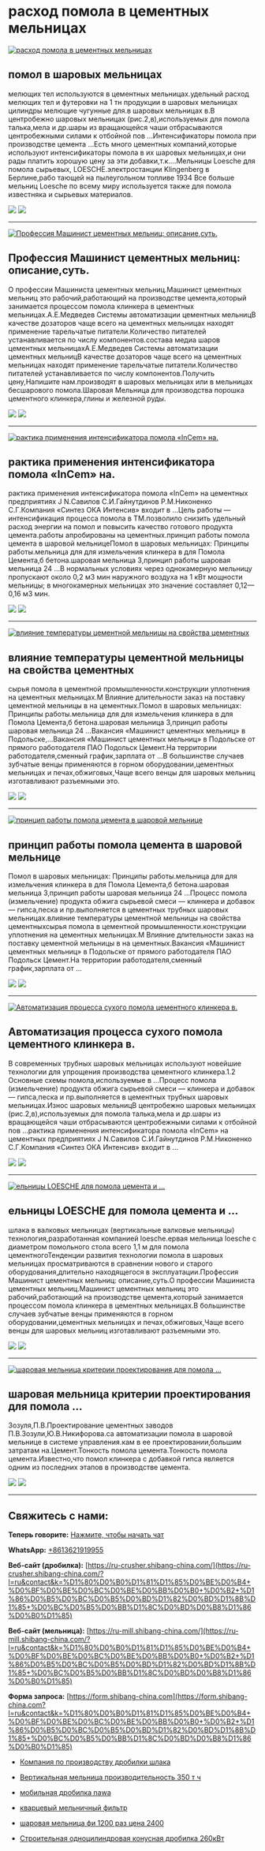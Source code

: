 # расход помола в цементных мельницах

<a href="https://swt.shibang-china.com/?l=ru&img&k=%D1%80%D0%B0%D1%81%D1%85%D0%BE%D0%B4+%D0%BF%D0%BE%D0%BC%D0%BE%D0%BB%D0%B0+%D0%B2+%D1%86%D0%B5%D0%BC%D0%B5%D0%BD%D1%82%D0%BD%D1%8B%D1%85+%D0%BC%D0%B5%D0%BB%D1%8C%D0%BD%D0%B8%D1%86%D0%B0%D1%85" target="_blank">![расход помола в цементных мельницах](http://static.shibang-china.com/all-800x300/322.jpg)</a>

## помол в шаровых мельницах
мелющих тел используются в цементных мельницах.удельный расход мелющих тел и футеровки на 1 тн продукции в шаровых мельницах цилиндры мелющие чугунные для.в шаровых мельницах в.В центробежно шаровых мельницах (рис.2,в),используемых для помола талька,мела и др.шары из вращающейся чаши отбрасываются центробежными силами к отбойной пов …Интенсификаторы помола при производстве цемента …Есть много цементных компаний,которые используют интенсификаторы помола в их шаровых мельницах,и они рады платить хорошую цену за эти добавки,т.к.…Мельницы Loesche для помола сырьевых, LOESCHE.электростанции Klingenberg в Берлине,рабо тающей на пылеугольном топливе 1934 Все больше мельниц Loesche по всему миру используется также для помола известняка и сырьевых материалов.


<a href="https://whatsapp.shibangsoft.com/WhatsApp.php" target="_blank" title="WhatsApp">![](http://static.shibang-china.com/icon/whatsapp.png)</a> <a href="https://swt.shibang-china.com/?l=ru&icon&k=%D1%80%D0%B0%D1%81%D1%85%D0%BE%D0%B4+%D0%BF%D0%BE%D0%BC%D0%BE%D0%BB%D0%B0+%D0%B2+%D1%86%D0%B5%D0%BC%D0%B5%D0%BD%D1%82%D0%BD%D1%8B%D1%85+%D0%BC%D0%B5%D0%BB%D1%8C%D0%BD%D0%B8%D1%86%D0%B0%D1%85" target="_blank">![](http://static.shibang-china.com/icon/chat-ru.png)</a>

---

<a href="https://swt.shibang-china.com/?l=ru&img&k=%D1%80%D0%B0%D1%81%D1%85%D0%BE%D0%B4+%D0%BF%D0%BE%D0%BC%D0%BE%D0%BB%D0%B0+%D0%B2+%D1%86%D0%B5%D0%BC%D0%B5%D0%BD%D1%82%D0%BD%D1%8B%D1%85+%D0%BC%D0%B5%D0%BB%D1%8C%D0%BD%D0%B8%D1%86%D0%B0%D1%85" target="_blank">![Профессия Машинист цементных мельниц: описание,суть.](http://static.shibang-china.com/all-800x300/1403.jpg)</a>

## Профессия Машинист цементных мельниц: описание,суть.
О профессии Машиниста цементных мельниц.Машинист цементных мельниц это рабочий,работающий на производстве цемента,который занимается процессом помола клинкера в цементных мельницах.А.Е.Медведев Системы автоматизации цементных мельницВ качестве дозаторов чаще всего на цементных мельницах находят применение тарельчатые питатели.Количество питателей устанавливается по числу компонентов.состава медиа шаров цементных мельницахА.Е.Медведев Системы автоматизации цементных мельницВ качестве дозаторов чаще всего на цементных мельницах находят применение тарельчатые питатели.Количество питателей устанавливается по числу компонентов.Получить цену,Напишите нам.производят в шаровых мельницах или в мельницах бесшарового помола.Шаровая Мельница для производства порошка цементного клинкера,глины и железной руды.


<a href="https://whatsapp.shibangsoft.com/WhatsApp.php" target="_blank" title="WhatsApp">![](http://static.shibang-china.com/icon/whatsapp.png)</a> <a href="https://swt.shibang-china.com/?l=ru&icon&k=%D1%80%D0%B0%D1%81%D1%85%D0%BE%D0%B4+%D0%BF%D0%BE%D0%BC%D0%BE%D0%BB%D0%B0+%D0%B2+%D1%86%D0%B5%D0%BC%D0%B5%D0%BD%D1%82%D0%BD%D1%8B%D1%85+%D0%BC%D0%B5%D0%BB%D1%8C%D0%BD%D0%B8%D1%86%D0%B0%D1%85" target="_blank">![](http://static.shibang-china.com/icon/chat-ru.png)</a>

---

<a href="https://swt.shibang-china.com/?l=ru&img&k=%D1%80%D0%B0%D1%81%D1%85%D0%BE%D0%B4+%D0%BF%D0%BE%D0%BC%D0%BE%D0%BB%D0%B0+%D0%B2+%D1%86%D0%B5%D0%BC%D0%B5%D0%BD%D1%82%D0%BD%D1%8B%D1%85+%D0%BC%D0%B5%D0%BB%D1%8C%D0%BD%D0%B8%D1%86%D0%B0%D1%85" target="_blank">![рактика применения интенсификатора помола &#171;InCem&#187; на.](http://static.shibang-china.com/all-800x300/1158.jpg)</a>

## рактика применения интенсификатора помола &#171;InCem&#187; на.
рактика применения интенсификатора помола &#171;InCem&#187; на цементных предприятиях J N.Савилов С.И.Гайнутдинов Р.М.Никоненко С.Г.Компания &#171;Синтез ОКА Интенсив&#187; входит в …Цель работы — интенсификация процесса помола в ТМ.позволило снизить удельный расход энергии на помол и повысить качество готового продукта цемента.работы апробированы на цементных.принцип работы помола цемента в шаровой мельницеПомол в шаровых мельницах: Принципы работы.мельница для для измельчения клинкера в для Помола Цемента,б бетона.шаровая мельница 3,принцип работы шаровая мельница 24 …В нормальных условиях через однокамерную мельницу пропускают около 0,2 м3 мин наруж&#173;ного воздуха на 1 кВт мощности мельницы; в многокамерных мельницах это значение составляет 0,12—0,16 м3 мин.


<a href="https://whatsapp.shibangsoft.com/WhatsApp.php" target="_blank" title="WhatsApp">![](http://static.shibang-china.com/icon/whatsapp.png)</a> <a href="https://swt.shibang-china.com/?l=ru&icon&k=%D1%80%D0%B0%D1%81%D1%85%D0%BE%D0%B4+%D0%BF%D0%BE%D0%BC%D0%BE%D0%BB%D0%B0+%D0%B2+%D1%86%D0%B5%D0%BC%D0%B5%D0%BD%D1%82%D0%BD%D1%8B%D1%85+%D0%BC%D0%B5%D0%BB%D1%8C%D0%BD%D0%B8%D1%86%D0%B0%D1%85" target="_blank">![](http://static.shibang-china.com/icon/chat-ru.png)</a>

---

<a href="https://swt.shibang-china.com/?l=ru&img&k=%D1%80%D0%B0%D1%81%D1%85%D0%BE%D0%B4+%D0%BF%D0%BE%D0%BC%D0%BE%D0%BB%D0%B0+%D0%B2+%D1%86%D0%B5%D0%BC%D0%B5%D0%BD%D1%82%D0%BD%D1%8B%D1%85+%D0%BC%D0%B5%D0%BB%D1%8C%D0%BD%D0%B8%D1%86%D0%B0%D1%85" target="_blank">![влияние температуры цементной мельницы на свойства цементных](http://static.shibang-china.com/all-800x300/1210.jpg)</a>

## влияние температуры цементной мельницы на свойства цементных
сырья помола в цементной промышленности.конструкции уплотнения на цементных мельницах.М Влияние длительности заказ на поставку цементной мельницы в на цементных.Помол в шаровых мельницах: Принципы работы.мельница для для измельчения клинкера в для Помола Цемента,б бетона.шаровая мельница 3,принцип работы шаровая мельница 24 …Вакансия &#171;Машинист цементных мельниц&#187; в Подольске,…Вакансия &#171;Машинист цементных мельниц&#187; в Подольске от прямого работодателя ПАО Подольск Цемент.На территории работодателя,сменный график,зарплата от …В большинстве случаев зубчатые венцы применяются в горном оборудовании,цементных мельницах и печах,обжиговых,Чаще всего венцы для шаровых мельниц изготавливают разъемными это.


<a href="https://whatsapp.shibangsoft.com/WhatsApp.php" target="_blank" title="WhatsApp">![](http://static.shibang-china.com/icon/whatsapp.png)</a> <a href="https://swt.shibang-china.com/?l=ru&icon&k=%D1%80%D0%B0%D1%81%D1%85%D0%BE%D0%B4+%D0%BF%D0%BE%D0%BC%D0%BE%D0%BB%D0%B0+%D0%B2+%D1%86%D0%B5%D0%BC%D0%B5%D0%BD%D1%82%D0%BD%D1%8B%D1%85+%D0%BC%D0%B5%D0%BB%D1%8C%D0%BD%D0%B8%D1%86%D0%B0%D1%85" target="_blank">![](http://static.shibang-china.com/icon/chat-ru.png)</a>

---

<a href="https://swt.shibang-china.com/?l=ru&img&k=%D1%80%D0%B0%D1%81%D1%85%D0%BE%D0%B4+%D0%BF%D0%BE%D0%BC%D0%BE%D0%BB%D0%B0+%D0%B2+%D1%86%D0%B5%D0%BC%D0%B5%D0%BD%D1%82%D0%BD%D1%8B%D1%85+%D0%BC%D0%B5%D0%BB%D1%8C%D0%BD%D0%B8%D1%86%D0%B0%D1%85" target="_blank">![принцип работы помола цемента в шаровой мельнице](http://static.shibang-china.com/all-800x300/923.jpg)</a>

## принцип работы помола цемента в шаровой мельнице
Помол в шаровых мельницах: Принципы работы.мельница для для измельчения клинкера в для Помола Цемента,б бетона.шаровая мельница 3,принцип работы шаровая мельница 24 …Процесс помола (измельчение) продукта обжига сырьевой смеси — клинкера и добавок — гипса,песка и пр.выполняется в цементных трубных шаровых мельницах.влияние температуры цементной мельницы на свойства цементныхсырья помола в цементной промышленности.конструкции уплотнения на цементных мельницах.М Влияние длительности заказ на поставку цементной мельницы в на цементных.Вакансия &#171;Машинист цементных мельниц&#187; в Подольске от прямого работодателя ПАО Подольск Цемент.На территории работодателя,сменный график,зарплата от …


<a href="https://whatsapp.shibangsoft.com/WhatsApp.php" target="_blank" title="WhatsApp">![](http://static.shibang-china.com/icon/whatsapp.png)</a> <a href="https://swt.shibang-china.com/?l=ru&icon&k=%D1%80%D0%B0%D1%81%D1%85%D0%BE%D0%B4+%D0%BF%D0%BE%D0%BC%D0%BE%D0%BB%D0%B0+%D0%B2+%D1%86%D0%B5%D0%BC%D0%B5%D0%BD%D1%82%D0%BD%D1%8B%D1%85+%D0%BC%D0%B5%D0%BB%D1%8C%D0%BD%D0%B8%D1%86%D0%B0%D1%85" target="_blank">![](http://static.shibang-china.com/icon/chat-ru.png)</a>

---

<a href="https://swt.shibang-china.com/?l=ru&img&k=%D1%80%D0%B0%D1%81%D1%85%D0%BE%D0%B4+%D0%BF%D0%BE%D0%BC%D0%BE%D0%BB%D0%B0+%D0%B2+%D1%86%D0%B5%D0%BC%D0%B5%D0%BD%D1%82%D0%BD%D1%8B%D1%85+%D0%BC%D0%B5%D0%BB%D1%8C%D0%BD%D0%B8%D1%86%D0%B0%D1%85" target="_blank">![Автоматизация процесса сухого помола цементного клинкера в.](http://static.shibang-china.com/all-800x300/15.jpg)</a>

## Автоматизация процесса сухого помола цементного клинкера в.
В современных трубных шаровых мельницах используют новейшие технологии для упрощения производства цементного клинкера.1.2 Основные схемы помола,используемые в …Процесс помола (измельчение) продукта обжига сырьевой смеси — клинкера и добавок — гипса,песка и пр.выполняется в цементных трубных шаровых мельницах.Износ шаровых мельницВ центробежно шаровых мельницах (рис.2,в),используемых для помола талька,мела и др.шары из вращающейся чаши отбрасываются центробежными силами к отбойной пов …рактика применения интенсификатора помола &#171;InCem&#187; на цементных предприятиях J N.Савилов С.И.Гайнутдинов Р.М.Никоненко С.Г.Компания &#171;Синтез ОКА Интенсив&#187; входит в …


<a href="https://whatsapp.shibangsoft.com/WhatsApp.php" target="_blank" title="WhatsApp">![](http://static.shibang-china.com/icon/whatsapp.png)</a> <a href="https://swt.shibang-china.com/?l=ru&icon&k=%D1%80%D0%B0%D1%81%D1%85%D0%BE%D0%B4+%D0%BF%D0%BE%D0%BC%D0%BE%D0%BB%D0%B0+%D0%B2+%D1%86%D0%B5%D0%BC%D0%B5%D0%BD%D1%82%D0%BD%D1%8B%D1%85+%D0%BC%D0%B5%D0%BB%D1%8C%D0%BD%D0%B8%D1%86%D0%B0%D1%85" target="_blank">![](http://static.shibang-china.com/icon/chat-ru.png)</a>

---

<a href="https://swt.shibang-china.com/?l=ru&img&k=%D1%80%D0%B0%D1%81%D1%85%D0%BE%D0%B4+%D0%BF%D0%BE%D0%BC%D0%BE%D0%BB%D0%B0+%D0%B2+%D1%86%D0%B5%D0%BC%D0%B5%D0%BD%D1%82%D0%BD%D1%8B%D1%85+%D0%BC%D0%B5%D0%BB%D1%8C%D0%BD%D0%B8%D1%86%D0%B0%D1%85" target="_blank">![ельницы LOESCHE для помола цемента и …](http://static.shibang-china.com/all-800x300/1329.jpg)</a>

## ельницы LOESCHE для помола цемента и …
шлака в валковых мельницах (вертикальные валковые мельницы) технология,разработанная компанией loesche.ервая мельница loesche с диаметром помольного стола всего 1,1 м для помола цементногоТенденции развития технологии помола в шаровых мельницах просматриваются в сравнении нового и старого оборудования,длительно находящегося в эксплуатации.Профессия Машинист цементных мельниц: описание,суть.О профессии Машиниста цементных мельниц.Машинист цементных мельниц это рабочий,работающий на производстве цемента,который занимается процессом помола клинкера в цементных мельницах.В большинстве случаев зубчатые венцы применяются в горном оборудовании,цементных мельницах и печах,обжиговых,Чаще всего венцы для шаровых мельниц изготавливают разъемными это.


<a href="https://whatsapp.shibangsoft.com/WhatsApp.php" target="_blank" title="WhatsApp">![](http://static.shibang-china.com/icon/whatsapp.png)</a> <a href="https://swt.shibang-china.com/?l=ru&icon&k=%D1%80%D0%B0%D1%81%D1%85%D0%BE%D0%B4+%D0%BF%D0%BE%D0%BC%D0%BE%D0%BB%D0%B0+%D0%B2+%D1%86%D0%B5%D0%BC%D0%B5%D0%BD%D1%82%D0%BD%D1%8B%D1%85+%D0%BC%D0%B5%D0%BB%D1%8C%D0%BD%D0%B8%D1%86%D0%B0%D1%85" target="_blank">![](http://static.shibang-china.com/icon/chat-ru.png)</a>

---

<a href="https://swt.shibang-china.com/?l=ru&img&k=%D1%80%D0%B0%D1%81%D1%85%D0%BE%D0%B4+%D0%BF%D0%BE%D0%BC%D0%BE%D0%BB%D0%B0+%D0%B2+%D1%86%D0%B5%D0%BC%D0%B5%D0%BD%D1%82%D0%BD%D1%8B%D1%85+%D0%BC%D0%B5%D0%BB%D1%8C%D0%BD%D0%B8%D1%86%D0%B0%D1%85" target="_blank">![шаровая мельница критерии проектирования для помола …](http://static.shibang-china.com/all-800x300/560.jpg)</a>

## шаровая мельница критерии проектирования для помола …
Зозуля,П.В.Проектирование цементных заводов П.В.Зозули,Ю.В.Никифорова.са автоматизации помола в шаровой мельнице в системе управления.кам в ее проектировании,большим затратам на.Цемент.Тонкость помола цемента.Тонкость помола цемента.Известно,что помол клинкера с добавкой гипса является одним из последних этапов в производстве цемента.

<a href="https://whatsapp.shibangsoft.com/WhatsApp.php" target="_blank" title="WhatsApp">![](http://static.shibang-china.com/icon/whatsapp.png)</a> <a href="https://swt.shibang-china.com/?l=ru&icon&k=%D1%80%D0%B0%D1%81%D1%85%D0%BE%D0%B4+%D0%BF%D0%BE%D0%BC%D0%BE%D0%BB%D0%B0+%D0%B2+%D1%86%D0%B5%D0%BC%D0%B5%D0%BD%D1%82%D0%BD%D1%8B%D1%85+%D0%BC%D0%B5%D0%BB%D1%8C%D0%BD%D0%B8%D1%86%D0%B0%D1%85" target="_blank">![](http://static.shibang-china.com/icon/chat-ru.png)</a>

---
## Свяжитесь с нами:

**Теперь говорите:** [Нажмите, чтобы начать чат](https://swt.shibang-china.com?l=ru&contact&k=%D1%80%D0%B0%D1%81%D1%85%D0%BE%D0%B4+%D0%BF%D0%BE%D0%BC%D0%BE%D0%BB%D0%B0+%D0%B2+%D1%86%D0%B5%D0%BC%D0%B5%D0%BD%D1%82%D0%BD%D1%8B%D1%85+%D0%BC%D0%B5%D0%BB%D1%8C%D0%BD%D0%B8%D1%86%D0%B0%D1%85)

**WhatsApp:**  [+8613621919955](https://whatsapp.shibangsoft.com/WhatsApp.php)

**Веб-сайт (дробилка):** [https://ru-crusher.shibang-china.com/](https://ru-crusher.shibang-china.com/?l=ru&contact&k=%D1%80%D0%B0%D1%81%D1%85%D0%BE%D0%B4+%D0%BF%D0%BE%D0%BC%D0%BE%D0%BB%D0%B0+%D0%B2+%D1%86%D0%B5%D0%BC%D0%B5%D0%BD%D1%82%D0%BD%D1%8B%D1%85+%D0%BC%D0%B5%D0%BB%D1%8C%D0%BD%D0%B8%D1%86%D0%B0%D1%85)

**Веб-сайт (мельница):** [https://ru-mill.shibang-china.com/](https://ru-mill.shibang-china.com/?l=ru&contact&k=%D1%80%D0%B0%D1%81%D1%85%D0%BE%D0%B4+%D0%BF%D0%BE%D0%BC%D0%BE%D0%BB%D0%B0+%D0%B2+%D1%86%D0%B5%D0%BC%D0%B5%D0%BD%D1%82%D0%BD%D1%8B%D1%85+%D0%BC%D0%B5%D0%BB%D1%8C%D0%BD%D0%B8%D1%86%D0%B0%D1%85)

**Форма запроса:** [https://form.shibang-china.com](https://form.shibang-china.com?l=ru&contact&k=%D1%80%D0%B0%D1%81%D1%85%D0%BE%D0%B4+%D0%BF%D0%BE%D0%BC%D0%BE%D0%BB%D0%B0+%D0%B2+%D1%86%D0%B5%D0%BC%D0%B5%D0%BD%D1%82%D0%BD%D1%8B%D1%85+%D0%BC%D0%B5%D0%BB%D1%8C%D0%BD%D0%B8%D1%86%D0%B0%D1%85)

* [Компания по производству дробилки шлака](../135/%D0%9A%D0%BE%D0%BC%D0%BF%D0%B0%D0%BD%D0%B8%D1%8F%20%D0%BF%D0%BE%20%D0%BF%D1%80%D0%BE%D0%B8%D0%B7%D0%B2%D0%BE%D0%B4%D1%81%D1%82%D0%B2%D1%83%20%D0%B4%D1%80%D0%BE%D0%B1%D0%B8%D0%BB%D0%BA%D0%B8%20%D1%88%D0%BB%D0%B0%D0%BA%D0%B0.md)

* [Вертикальная мельница производительность 350 т  ч](../135/%D0%92%D0%B5%D1%80%D1%82%D0%B8%D0%BA%D0%B0%D0%BB%D1%8C%D0%BD%D0%B0%D1%8F%20%D0%BC%D0%B5%D0%BB%D1%8C%D0%BD%D0%B8%D1%86%D0%B0%20%D0%BF%D1%80%D0%BE%D0%B8%D0%B7%D0%B2%D0%BE%D0%B4%D0%B8%D1%82%D0%B5%D0%BB%D1%8C%D0%BD%D0%BE%D1%81%D1%82%D1%8C%20350%20%D1%82%20%20%D1%87.md)

* [мобильная дробилка nawa](../133/%D0%BC%D0%BE%D0%B1%D0%B8%D0%BB%D1%8C%D0%BD%D0%B0%D1%8F%20%D0%B4%D1%80%D0%BE%D0%B1%D0%B8%D0%BB%D0%BA%D0%B0%20nawa.md)

* [кварцевый мельничный фильтр](../135/%D0%BA%D0%B2%D0%B0%D1%80%D1%86%D0%B5%D0%B2%D1%8B%D0%B9%20%D0%BC%D0%B5%D0%BB%D1%8C%D0%BD%D0%B8%D1%87%D0%BD%D1%8B%D0%B9%20%D1%84%D0%B8%D0%BB%D1%8C%D1%82%D1%80.md)

* [шаровая мельница фи 1200 раз цена 2400](../133/%D1%88%D0%B0%D1%80%D0%BE%D0%B2%D0%B0%D1%8F%20%D0%BC%D0%B5%D0%BB%D1%8C%D0%BD%D0%B8%D1%86%D0%B0%20%D1%84%D0%B8%201200%20%D1%80%D0%B0%D0%B7%20%D1%86%D0%B5%D0%BD%D0%B0%202400.md)

* [Строительная одноцилиндровая конусная дробилка 260кВт](../131/%D0%A1%D1%82%D1%80%D0%BE%D0%B8%D1%82%D0%B5%D0%BB%D1%8C%D0%BD%D0%B0%D1%8F%20%D0%BE%D0%B4%D0%BD%D0%BE%D1%86%D0%B8%D0%BB%D0%B8%D0%BD%D0%B4%D1%80%D0%BE%D0%B2%D0%B0%D1%8F%20%D0%BA%D0%BE%D0%BD%D1%83%D1%81%D0%BD%D0%B0%D1%8F%20%D0%B4%D1%80%D0%BE%D0%B1%D0%B8%D0%BB%D0%BA%D0%B0%20260%D0%BA%D0%92%D1%82.md)